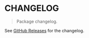 # CHANGELOG

> Package changelog.

See [GitHub Releases](https://github.com/stdlib-js/array-base-broadcasted-quinary2d/releases) for the changelog.